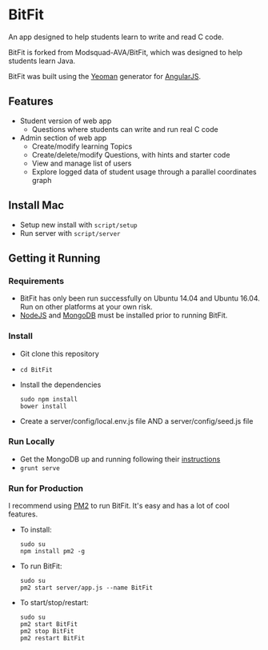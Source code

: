 BitFit
========

An app designed to help students learn to write and read C code.

BitFit is forked from Modsquad-AVA/BitFit, which was designed to help students learn Java.

BitFit was built using the [Yeoman](http://yeoman.io/) generator for [AngularJS](https://angularjs.org/). 

Features
--------
- Student version of web app
  - Questions where students can write and run real C code
- Admin section of web app
  - Create/modify learning Topics
  - Create/delete/modify Questions, with hints and starter code
  - View and manage list of users
  - Explore logged data of student usage through a parallel coordinates graph

Install Mac
-----------
- Setup new install with `script/setup`
- Run server with `script/server`

Getting it Running
------------
### Requirements
* BitFit has only been run successfully on Ubuntu 14.04 and Ubuntu 16.04. Run on other platforms at your own risk.
* [NodeJS]() and [MongoDB]() must be installed prior to running BitFit.

### Install
* Git clone this repository
* `cd BitFit`
* Install the dependencies

    ```
    sudo npm install
    bower install
    ```
    
* Create a server/config/local.env.js file AND a server/config/seed.js file

### Run Locally
* Get the MongoDB up and running following their [instructions](https://docs.mongodb.com/manual/tutorial/install-mongodb-on-ubuntu/)
* `grunt serve`

### Run for Production
I recommend using [PM2](http://pm2.keymetrics.io/) to run BitFit. It's easy and has a lot of cool features.
* To install: 

  ```
  sudo su
  npm install pm2 -g
  ```
* To run BitFit:

  ```
  sudo su
  pm2 start server/app.js --name BitFit
  ```
  
* To start/stop/restart:

  ```
  sudo su
  pm2 start BitFit
  pm2 stop BitFit
  pm2 restart BitFit
  ```
  

